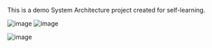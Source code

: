 This is a demo System Architecture project created for self-learning.

![image](https://github.com/karanghai9/systemArchitectureDemo1/assets/37792167/5274cb78-1387-47b7-af62-0406bc303187)    ![image](https://github.com/karanghai9/systemArchitectureDemo1/assets/37792167/48d9fbbd-d25c-4980-8be8-fe1aceefe967) 

![image](https://github.com/karanghai9/systemArchitectureDemo1/assets/37792167/0705ef2d-ac4f-4ecf-9ccc-f0df7e537b5b)



